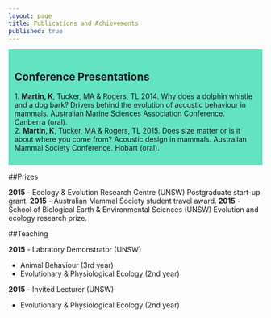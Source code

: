 ```yaml
---
layout: page
title: Publications and Achievements
published: true
---
```


<div style="padding:12px; background-color: #64e3c3">
<h2>
Conference Presentations
</h2>

<p>
1. <strong>Martin, K</strong>, Tucker, MA & Rogers, TL 2014. Why does a dolphin whistle and a dog bark? Drivers behind the evolution of acoustic behaviour in mammals. Australian Marine Sciences Association Conference. Canberra (oral).<br>
2. <strong>Martin, K</strong>, Tucker, MA & Rogers, TL 2015. Does size matter or is it about where you come from? Acoustic design in mammals. Australian Mammal Society Conference. Hobart (oral).
</p>
</div>

##Prizes

**2015** - Ecology & Evolution Research Centre (UNSW) Postgraduate start-up grant.
**2015** - Australian Mammal Society student travel award.
**2015** - School of Biological Earth & Environmental Sciences (UNSW) Evolution and ecology research prize.


##Teaching


**2015** - Labratory Demonstrator (UNSW)
- Animal Behaviour (3rd year)
- Evolutionary & Physiological Ecology (2nd year)

**2015** - Invited Lecturer (UNSW)
- Evolutionary & Physiological Ecology (2nd year)







